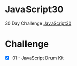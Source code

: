 # JavaScript30
30 Day Challenge [JavaScript30](https://JavaScript30.com)

# Challenge
- [x] 01 - JavaScript Drum Kit 
